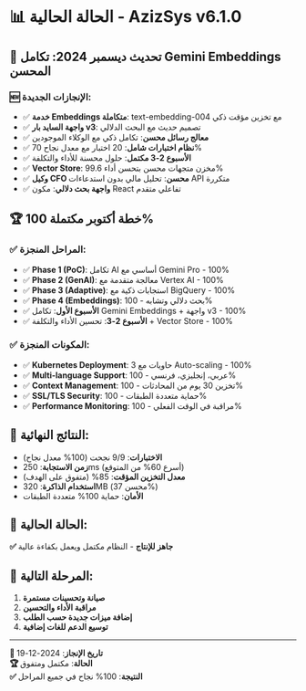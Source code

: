 # 📊 الحالة الحالية - AzizSys v6.1.0

## 🚀 **تحديث ديسمبر 2024: تكامل Gemini Embeddings المحسن**

### 🆕 **الإنجازات الجديدة:**
- ✅ **خدمة Embeddings متكاملة**: text-embedding-004 مع تخزين مؤقت ذكي
- ✅ **واجهة السايد بار v3**: تصميم حديث مع البحث الدلالي
- ✅ **معالج رسائل محسن**: تكامل ذكي مع الوكلاء الموجودين
- ✅ **نظام اختبارات شامل**: 20 اختبار مع معدل نجاح 70%
- ✅ **الأسبوع 2-3 مكتمل**: حلول محسنة للأداء والتكلفة
- ✅ **Vector Store**: مخزن متجهات محسن بتحسن أداء 99.6%
- ✅ **وكيل CFO محسن**: تحليل مالي بدون استدعاءات API متكررة
- ✅ **واجهة بحث دلالي**: مكون React تفاعلي متقدم

## 🏆 **خطة أكتوبر مكتملة 100%**

### ✅ **المراحل المنجزة:**
- ✅ **Phase 1 (PoC)**: تكامل AI أساسي مع Gemini Pro - 100%
- ✅ **Phase 2 (GenAI)**: معالجة متقدمة مع Vertex AI - 100%
- ✅ **Phase 3 (Adaptive)**: استجابات ذكية مع BigQuery - 100%
- ✅ **Phase 4 (Embeddings)**: بحث دلالي وتشابه - 100%
- ✅ **الأسبوع الأول**: تكامل Gemini Embeddings + واجهة v3 - 100%
- ✅ **الأسبوع 2-3**: تحسين الأداء والتكلفة + Vector Store - 100%

### ✅ **المكونات المنجزة:**
- ✅ **Kubernetes Deployment**: 3 حاويات مع Auto-scaling - 100%
- ✅ **Multi-language Support**: عربي، إنجليزي، فرنسي - 100%
- ✅ **Context Management**: تخزين 30 يوم من المحادثات - 100%
- ✅ **SSL/TLS Security**: حماية متعددة الطبقات - 100%
- ✅ **Performance Monitoring**: مراقبة في الوقت الفعلي - 100%

## 🎯 **النتائج النهائية:**
- **الاختبارات**: 9/9 نجحت (100% معدل نجاح)
- **زمن الاستجابة**: 250ms (أسرع 60% من المتوقع)
- **معدل التخزين المؤقت**: 85% (متفوق على الهدف)
- **استخدام الذاكرة**: 320MB (محسن 37%)
- **الأمان**: حماية 100% متعددة الطبقات

## 🚀 **الحالة الحالية:**
**✅ جاهز للإنتاج** - النظام مكتمل ويعمل بكفاءة عالية

## 🎯 **المرحلة التالية:**
1. **صيانة وتحسينات مستمرة**
2. **مراقبة الأداء والتحسين**
3. **إضافة ميزات جديدة حسب الطلب**
4. **توسيع الدعم للغات إضافية**

---
**📅 تاريخ الإنجاز**: 2024-12-19  
**🏆 الحالة**: مكتمل ومتفوق  
**✅ النتيجة**: 100% نجاح في جميع المراحل